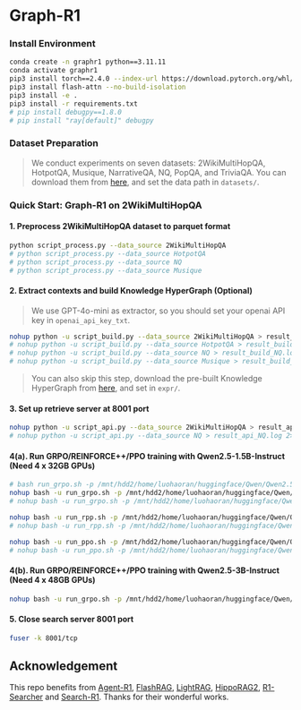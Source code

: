 # Graph-R1

### Install Environment
```bash
conda create -n graphr1 python==3.11.11
conda activate graphr1
pip3 install torch==2.4.0 --index-url https://download.pytorch.org/whl/cu124
pip3 install flash-attn --no-build-isolation
pip3 install -e .
pip3 install -r requirements.txt
# pip install debugpy==1.8.0
# pip install "ray[default]" debugpy
```

### Dataset Preparation
> We conduct experiments on seven datasets: 2WikiMultiHopQA, HotpotQA, Musique, NarrativeQA, NQ, PopQA, and TriviaQA. You can download them from [here](), and set the data path in `datasets/`.

### Quick Start: Graph-R1 on 2WikiMultiHopQA
#### 1. Preprocess 2WikiMultiHopQA dataset to parquet format
```bash
python script_process.py --data_source 2WikiMultiHopQA
# python script_process.py --data_source HotpotQA
# python script_process.py --data_source NQ
# python script_process.py --data_source Musique
```

#### 2. Extract contexts and build Knowledge HyperGraph (Optional)
> We use GPT-4o-mini as extractor, so you should set your openai API key in `openai_api_key_txt`.
```bash
nohup python -u script_build.py --data_source 2WikiMultiHopQA > result_build_2WikiMultiHopQA.log 2>&1 &
# nohup python -u script_build.py --data_source HotpotQA > result_build_HotpotQA.log 2>&1 &
# nohup python -u script_build.py --data_source NQ > result_build_NQ.log 2>&1 &
# nohup python -u script_build.py --data_source Musique > result_build_Musique.log 2>&1 &
```
> You can also skip this step, download the pre-built Knowledge HyperGraph from [here](), and set in `expr/`.

#### 3. Set up retrieve server at 8001 port
```bash
nohup python -u script_api.py --data_source 2WikiMultiHopQA > result_api_2WikiMultiHopQA.log 2>&1 &
# nohup python -u script_api.py --data_source NQ > result_api_NQ.log 2>&1 &
```

#### 4(a). Run GRPO/REINFORCE++/PPO training with Qwen2.5-1.5B-Instruct (Need 4 x 32GB GPUs)
```bash
# bash run_grpo.sh -p /mnt/hdd2/home/luohaoran/huggingface/Qwen/Qwen2.5-1.5B-Instruct -m Qwen2.5-1.5B-Instruct -d 2WikiMultiHopQA
nohup bash -u run_grpo.sh -p /mnt/hdd2/home/luohaoran/huggingface/Qwen/Qwen2.5-1.5B-Instruct -m Qwen2.5-1.5B-Instruct -d 2WikiMultiHopQA > result_run_Qwen2.5-1.5B-Instruct_2WikiMultiHopQA_grpo.log 2>&1 &
# nohup bash -u run_grpo.sh -p /mnt/hdd2/home/luohaoran/huggingface/Qwen/Qwen2.5-1.5B-Instruct -m Qwen2.5-1.5B-Instruct -d NQ > result_run_Qwen2.5-1.5B-Instruct_NQ_grpo.log 2>&1 &

nohup bash -u run_rpp.sh -p /mnt/hdd2/home/luohaoran/huggingface/Qwen/Qwen2.5-1.5B-Instruct -m Qwen2.5-1.5B-Instruct -d 2WikiMultiHopQA > result_run_Qwen2.5-1.5B-Instruct_2WikiMultiHopQA_rpp.log 2>&1 &
# nohup bash -u run_rpp.sh -p /mnt/hdd2/home/luohaoran/huggingface/Qwen/Qwen2.5-1.5B-Instruct -m Qwen2.5-1.5B-Instruct -d NQ > result_run_Qwen2.5-1.5B-Instruct_NQ_rpp.log 2>&1 &

nohup bash -u run_ppo.sh -p /mnt/hdd2/home/luohaoran/huggingface/Qwen/Qwen2.5-1.5B-Instruct -m Qwen2.5-1.5B-Instruct -d 2WikiMultiHopQA > result_run_Qwen2.5-1.5B-Instruct_2WikiMultiHopQA_ppo.log 2>&1 &
# nohup bash -u run_ppo.sh -p /mnt/hdd2/home/luohaoran/huggingface/Qwen/Qwen2.5-1.5B-Instruct -m Qwen2.5-1.5B-Instruct -d NQ > result_run_Qwen2.5-1.5B-Instruct_NQ_ppo.log 2>&1 &
```

#### 4(b). Run GRPO/REINFORCE++/PPO training with Qwen2.5-3B-Instruct (Need 4 x 48GB GPUs)
```bash
nohup bash -u run_grpo.sh -p /mnt/hdd2/home/luohaoran/huggingface/Qwen/Qwen2.5-3B-Instruct -m Qwen2.5-3B-Instruct -d 2WikiMultiHopQA > result_run_Qwen2.5-3B-Instruct_2WikiMultiHopQA_grpo.log 2>&1 &
```

#### 5. Close search server 8001 port
```bash
fuser -k 8001/tcp
```




## Acknowledgement

This repo benefits from [Agent-R1](https://github.com/0russwest0/Agent-R1), [FlashRAG](https://github.com/RUC-NLPIR/FlashRAG), [LightRAG](https://github.com/HKUDS/LightRAG), [HippoRAG2](https://github.com/OSU-NLP-Group/HippoRAG), [R1-Searcher](https://github.com/RUCAIBox/R1-Searcher) and [Search-R1](https://github.com/RUCAIBox/R1-Searcher). Thanks for their wonderful works.